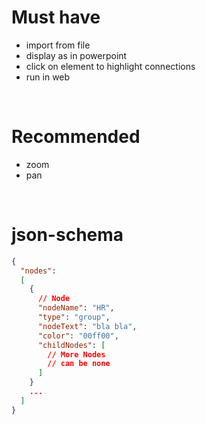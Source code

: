 # Must have

- import from file
- display as in powerpoint
- click on element to highlight connections
- run in web

<br>

# Recommended

- zoom
- pan

<br>

# json-schema

```json
{
  "nodes":
  [
    {
      // Node
      "nodeName": "HR",
      "type": "group",
      "nodeText": "bla bla",
      "color": "00ff00",
      "childNodes": [
        // More Nodes
        // can be none
      ]
    }
    ...
  ]
}
```
